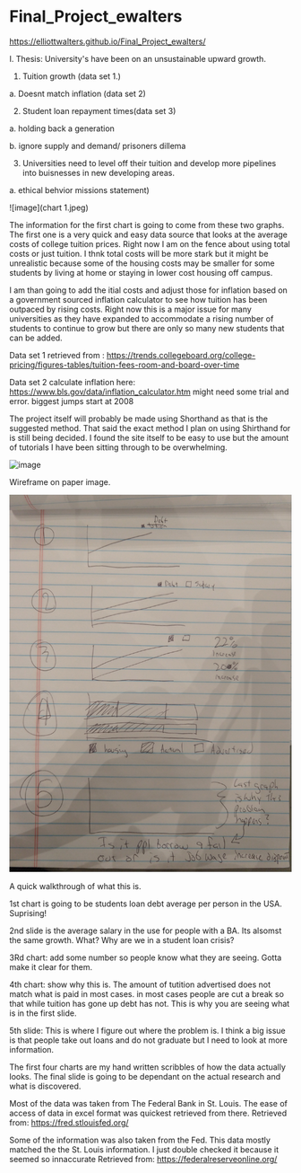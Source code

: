 # Final_Project_ewalters

https://elliottwalters.github.io/Final_Project_ewalters/

I. Thesis: University's have been on an unsustainable upward growth. 

1. Tuition growth (data set 1.)

a. Doesnt match inflation (data set 2)

2. Student loan repayment times(data set 3)

a. holding back a generation

b. ignore supply and demand/ prisoners dillema

3. Universities need to level off their tuition and develop more pipelines into buisnesses in new developing areas.

a. ethical behvior missions statement)

  ![image](chart 1.jpeg)

The information for the first chart is going to come from these two graphs. The first one is a very quick and easy data source that looks at the average costs of college tuition prices. Right now I am on the fence about using total costs or just tuition. I thnk total costs will be more stark but it might be unrealistic because some of the housing costs may be smaller for some students by living at home or staying in lower cost housing off campus. 

I am than going to add the itial costs and adjust those for inflation based on a government sourced inflation calculator to see how tuition has been outpaced by rising costs. Right now this is a major issue for many universities as they have expanded to accommodate a rising number of students to continue to grow but there are only so many new students that can be added.

Data set 1 retrieved from : https://trends.collegeboard.org/college-pricing/figures-tables/tuition-fees-room-and-board-over-time

Data set 2 calculate inflation here: https://www.bls.gov/data/inflation_calculator.htm might need some trial and error. biggest jumps start at 2008

The project itself will probably be made using Shorthand as that is the suggested method. That said the exact method I plan on using Shirthand for is still being decided. I found the site itself to be easy to use but the amount of tutorials I have been sitting through to be overwhelming. 

![image](IMG_20190722_1044238147.jpg)

Wireframe on paper image.

![image](IMG_20190731_142052519.jpg)

A quick walkthrough of what this is. 

1st chart is going to be students loan debt average per person in the USA. Suprising!

2nd slide is the average salary in the use for people with a BA. Its alsomst the same growth. What? Why are we in a student loan crisis?

3Rd chart: add some number so people know what they are seeing. Gotta make it clear for them.

4th chart: show why this is. The amount of tutition advertised does not match what is paid in most cases. in most cases people are cut a break so that while tuition has gone up debt has not. This is why you are seeing what is in the first slide.

5th slide: This is where I figure out where the problem is. I think a big issue is that people take out loans and do not graduate but I need to look at more information.

The first four charts are my hand written scribbles of how the data actually looks. The final slide is going to be dependant on the actual research and what is discovered.

Most of the data was taken from The Federal Bank in St. Louis. The ease of access of data in excel format was quickest retrieved from there. 
Retrieved from: https://fred.stlouisfed.org/

Some of the information was also taken from the Fed. This data mostly matched the the St. Louis information. I just double checked it because it seemed so innaccurate
Retrieved from: https://federalreserveonline.org/





